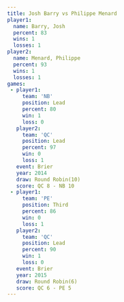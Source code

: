 ```yaml
---
title: Josh Barry vs Philippe Menard
player1:                
  name: Barry, Josh     
  percent: 83           
  wins: 1               
  losses: 1             
player2:                
  name: Menard, Philippe
  percent: 93           
  wins: 1               
  losses: 1             
games:
 - player1:        
     team: 'NB'    
     position: Lead
     percent: 80   
     win: 1        
     loss: 0       
   player2:        
     team: 'QC'    
     position: Lead
     percent: 97   
     win: 0        
     loss: 1       
   event: Brier         
   year: 2014           
   draw: Round Robin(10)
   score: QC 8 - NB 10  
 - player1:         
     team: 'PE'     
     position: Third
     percent: 86    
     win: 0         
     loss: 1        
   player2:        
     team: 'QC'    
     position: Lead
     percent: 90   
     win: 1        
     loss: 0       
   event: Brier        
   year: 2015          
   draw: Round Robin(6)
   score: QC 6 - PE 5  
---
```

